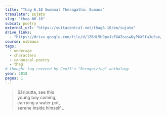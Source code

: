 ```yaml
---
title: "Thag 6.10 Sumanat Theragāthā: Sumana"
translator: sujato
slug: "thag.06.10"
subcat: poetry
external_url: "https://suttacentral.net/thag6.10/en/sujato"
drive_links:
  - "https://drive.google.com/file/d/1Z6dL5H9pxJsFXAZoaswDyPkXSfaJuSsx/view?usp=drivesdk"
course: nibbana
tags:
  - underage
  - characters
  - canonical-poetry
  - thag
# thought tag covered by Geoff's "Recognizing" anthology
year: 2018
pages: 1
---
```


> Sāriputta, see this  
young boy coming,  
carrying a water pot,  
serene inside himself...

